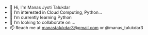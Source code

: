 - 👋 Hi, I’m Manas Jyoti Talukdar
- 👀 I’m interested in Cloud Computing, Python...
- 🌱 I’m currently learning Python
- 💞️ I’m looking to collaborate on ...
- 📫 Reach me at manastalukdar3@gmail.com or @manas_talukdar3

<!---
manastalukdar3/manastalukdar3 is a ✨ special ✨ repository because its `README.md` (this file) appears on your GitHub profile.
You can click the Preview link to take a look at your changes.
--->
